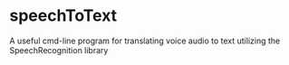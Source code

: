 # speechToText

A useful cmd-line program for translating voice audio to text utilizing the SpeechRecognition library
